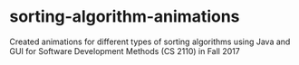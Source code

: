 # sorting-algorithm-animations
Created animations for different types of sorting algorithms using Java and GUI for Software Development Methods (CS 2110) in Fall 2017
